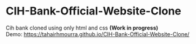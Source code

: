 # CIH-Bank-Official-Website-Clone <br>
Cih bank cloned using only html and css **(Work in progress)** <br>
Demo: https://tahairhmourra.github.io/CIH-Bank-Official-Website-Clone/
